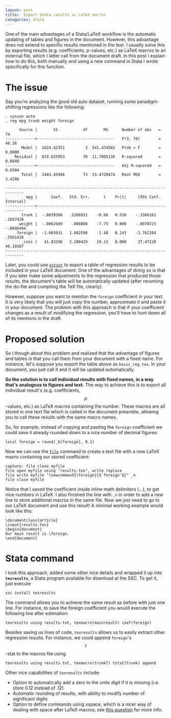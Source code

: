 ```yaml
---
layout: post
title:  Export Stata results as LaTeX macros
categories: stata
---
```


One of the main advantages of a Stata/LaTeX workflow is the automatic updating of tables and figures in the document. However, this advantage does not extend to specific results mentioned in the text. I usually solve this by exporting results (e.g. coefficients, p-values, etc.) as LaTeX macros to an external file, which I latter call from the document draft. In this post I explain how to do this, both manually and using a new command in Stata I wrote specifically for this function.

# The issue

Say you're analyzing the good old auto dataset, running some paradigm-shifting regressions like the following:

```
. sysuse auto
. reg mpg trunk weight foreign

      Source |       SS           df       MS      Number of obs   =        74
-------------+----------------------------------   F(3, 70)        =     46.28
       Model |  1624.42351         3  541.474502   Prob > F        =    0.0000
    Residual |  819.035953        70  11.7005136   R-squared       =    0.6648
-------------+----------------------------------   Adj R-squared   =    0.6504
       Total |  2443.45946        73  33.4720474   Root MSE        =    3.4206

------------------------------------------------------------------------------
         mpg |      Coef.   Std. Err.      t    P>|t|     [95% Conf. Interval]
-------------+----------------------------------------------------------------
       trunk |  -.0839366   .1266921    -0.66   0.510    -.3366161    .1687428
      weight |  -.0062609    .000808    -7.75   0.000    -.0078723   -.0046494
     foreign |  -1.603031   1.082598    -1.48   0.143    -3.762204    .5561418
       _cons |   41.83298   2.186429    19.13   0.000     37.47228    46.19367
------------------------------------------------------------------------------
```

Later, you could use [`estout`](http://repec.org/bocode/e/estout/esttab.html) to export a table of regression results to be included in your LaTeX document. One of the advantages of doing so is that if you later make some adjustments to the regression that produced those results, the document's table will be automatically updated (after rerunning the do-file and compiling the TeX file, clearly).

However, suppose you want to mention the `foreign` coefficient in your text. It is very likely that you will just copy the number, approximate it and paste it in your document. The problem with this approach is that if your coefficient changes as a result of modifying the regression, you'll have to hunt down all of its mentions in the draft.

# Proposed solution

So I though about this problem and realized that the advantage of figures and tables is that you call them from your document with a fixed name. For instance, let's suppose you export the table above as `basic_reg.tex`. In your document, you just call it and it will be updated automatically.

**So the solution is to call individual results with fixed names, in a way that's analogous to figures and text.** The way to achieve this is to export all individual result's (e.g. coefficients, $$p$$-values, etc.) as LaTeX macros containing the number. These macros are all stored in one text file which is called in the document preamble, allowing you to call these results with the same macro names.

So, for example, instead of copying and pasting the `foreign` coefficient we could save it already rounded down to a nice number of decimal figures:

```
local foreign = round(_b[foreign], 0.1)
```

Now we can use the [`file`](http://www.stata.com/manuals14/pfile.pdf) command to create a text file with a new LaTeX macro containing our stored coefficient:

```
capture: file close myfile
file open myfile using "results.tex", write replace
file write myfile "\newcommand{\foreign}{$`foreign'$}" _n
file close myfile
```

Notice that I saved the coefficient inside inline math delimiters ($...$), to get nice numbers in LaTeX. I also finished the line with  `_n` in order to add a new line to store additional macros in the same file.
Now we just need to go to our LaTeX document and use this result! A minimal working example would look like this:

```TeX
\documentclass{article}
\input{results.tex}
\begin{document}
Our main result is \foreign.
\end{document}
```

# Stata command

I took this approach, added some other nice details and wrapped it up into **`texresults`**, a Stata program available for download at the SSC. To get it, just execute

```
ssc install texresults
```

The command allows you to achieve the same result as before with just one line. For instance, to save the foreign coefficient you would execute the following line after estimation:

```
texresults using results.txt, texmacro(mainresult) coef(foreign)
```

Besides saving us lines of code, `texresults` allows us to easily extract other regression results. For instance, we could append `foreign`'s $$t$$-stat to the macros file using

```
texresults using results.txt, texmacro(trunkT) tstat(trunk) append
```

Other nice capabilities of `texresults` include:

- Option to automatically add a zero to the units digit if it is missing (i.e. store $0.12$ instead of $.12$)
- Automatic rounding of results, with ability to modify number of significant digits
- Option to define commands using xspace, which is a nicer way of dealing with space after LaTeX macros; see [this question](http://tex.stackexchange.com/questions/31091/space-after-latex-commands) for more info.
